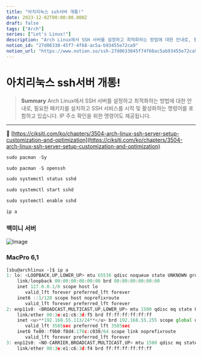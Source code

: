 ```yaml
---
title: "아치리눅스 ssh서버 개통!"
date: 2023-12-02T00:00:00.000Z
draft: false
tags: ["Arch"]
series: ["Let's Linux!"]
description: "Arch Linux에서 SSH 서버를 설정하고 최적화하는 방법에 대한 안내로, 필요한 패키지를 설치하고 SSH 서비스를 시작 및 활성화하는 명령어를 포함하고 있습니다. IP 주소 확인을 위한 명령어도 제공됩니다."
notion_id: "27d06338-45f7-4f68-ac5a-b93455e72ca9"
notion_url: "https://www.notion.so/ssh-27d0633845f74f68ac5ab93455e72ca9"
---
```


# 아치리눅스 ssh서버 개통!

> **Summary**
> Arch Linux에서 SSH 서버를 설정하고 최적화하는 방법에 대한 안내로, 필요한 패키지를 설치하고 SSH 서비스를 시작 및 활성화하는 명령어를 포함하고 있습니다. IP 주소 확인을 위한 명령어도 제공됩니다.

---

🔗 [https://ciksiti.com/ko/chapters/3504-arch-linux-ssh-server-setup-customization-and-optimization](https://ciksiti.com/ko/chapters/3504-arch-linux-ssh-server-setup-customization-and-optimization)

```javascript
sudo pacman -Sy
```

```javascript
sudo pacman -S openssh
```

```javascript
sudo systemctl status sshd
```

```javascript
sudo systemctl start sshd
```

```javascript
sudo systemctl enable sshd
```

```javascript
ip a
```


### 맥미니 서버

![Image](https://prod-files-secure.s3.us-west-2.amazonaws.com/09ccd4d5-876c-4bba-bbdf-cc77a0a11257/31c92f79-6186-4986-b1ce-f41a1dda5fb5/IMG_1882.jpeg?X-Amz-Algorithm=AWS4-HMAC-SHA256&X-Amz-Content-Sha256=UNSIGNED-PAYLOAD&X-Amz-Credential=ASIAZI2LB4663FBZ4KGK%2F20250724%2Fus-west-2%2Fs3%2Faws4_request&X-Amz-Date=20250724T081004Z&X-Amz-Expires=3600&X-Amz-Security-Token=IQoJb3JpZ2luX2VjEAAaCXVzLXdlc3QtMiJHMEUCIHRiHCXSpChN5aIgIgDutEtO1ntTKQ4YAt54d2aHDcxBAiEA1vJ4Q7ApFtCjFXbZhTxgTBg3HN4eUI5wmQeVW5D92Lsq%2FwMIKRAAGgw2Mzc0MjMxODM4MDUiDCadDDReypRybDQypSrcAzKUh6DpfVx4PFto3JPmfBbu0BlEDrCqeP9WUZGtvgQgnfsUcJlB1pIAl6bPZ174kq4OZwUuFkhnUBfATMZihm9kxcNUhJjvEN5ZVNJlX1ja0jNzlXwFOr6lzPvyMJUJpYC%2BD11ncgM8e3GIl%2FH5llJDX6cCHXk0H96eciqMGzjo8HSGCvvz%2F3qxMSO8WU%2BKAHXOIoZXM22in8NBsdLxpZbS9GDVFWQYP4rCG3wLmiPvZEdiVPw09Vli%2FJheWXp%2FWcJhNZuXIbb1t%2BsQsLclfKNPwlrblSlcfSLysGcDe2FFBzOB42Vp3hM5aQsX57DMUSLaOWW%2FmcfAw3FffGbt3lOFRysiQdY9cBXTzcJQHo7o91qGA6xZEGjUxw%2BER%2FRRrm4VE4%2B2Rc2YqWDTyx8nHl0FQ6XTFsCEcOdkpfn9znQ6ux2Z7ND1qe%2F%2FxOLJRJ6M6WT9%2Be8JSMd%2FtROknUBBZLikh0TE96B0zKyxqzYKjbPCdzwfeO9jewEPjjfiQWJvrqqIQVQwcikWUO1a9JM7dAcE%2FvekL8sN7BKAS%2BuR5hwr4vS84VqZXEfujT9nan1WoEmPXiyIlrVcmiZClOVNuDDSSgixMyVGcF%2BTauM7SA4sf9BK2lKEu73xLRg0MJjQh8QGOqUBYGX6ltKOTwl1atHVOEzHoeZXYTtJxZdizjUwzqgxmzs5fQVoGrmXHnnX%2FTluWe7mqAc87wXoUg3TumqR0IVG2z%2FB2uz%2BYKvxSmuiqZ46UhCemiLuXEQ%2BKN3HM%2BYRQXl2m6H5zZNt4%2FvP%2FleROWsuZaeHBogwVtT7iPH9JM12vhbz1Tr7E4W5trrnfEH1zIarH2LLKdZwyOBA9Rn2qwWfcuq9Dn2P&X-Amz-Signature=312851b43c49d72d8f0c7dc2dc7e255c0663fc64060f3015f170d1a7f665cc70&X-Amz-SignedHeaders=host&x-amz-checksum-mode=ENABLED&x-id=GetObject)

### MacPro 6,1

```javascript
[sbu@archlinux ~]$ ip a
1: lo: <LOOPBACK,UP,LOWER_UP> mtu 65536 qdisc noqueue state UNKNOWN group default qlen 1000
    link/loopback 00:00:00:00:00:00 brd 00:00:00:00:00:00
    inet 127.0.0.1/8 scope host lo
       valid_lft forever preferred_lft forever
    inet6 ::1/128 scope host noprefixroute 
       valid_lft forever preferred_lft forever
2: enp11s0: <BROADCAST,MULTICAST,UP,LOWER_UP> mtu 1500 qdisc mq state UP group default qlen 1000
    link/ether 00:3e:e1:c6:3d:f5 brd ff:ff:ff:ff:ff:ff
    inet <u>**192.168.55.113/24**</u> brd 192.168.55.255 scope global dynamic noprefixroute enp11s0
       valid_lft 3585sec preferred_lft 3585sec
    inet6 fe80::f9b0:f8d4:178c:c030/64 scope link noprefixroute 
       valid_lft forever preferred_lft forever
3: enp12s0: <NO-CARRIER,BROADCAST,MULTICAST,UP> mtu 1500 qdisc mq state DOWN group default qlen 1000
    link/ether 00:3e:e1:c6:3d:f4 brd ff:ff:ff:ff:ff:ff
```

